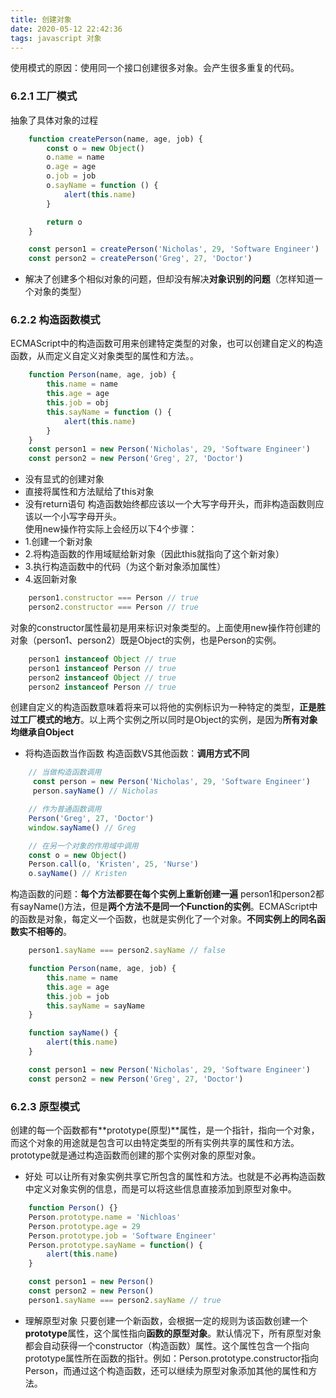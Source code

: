 ```yaml
---
title: 创建对象
date: 2020-05-12 22:42:36
tags: javascript 对象
---
```

使用模式的原因：使用同一个接口创建很多对象。会产生很多重复的代码。
### 6.2.1 工厂模式
抽象了具体对象的过程
<!-- more -->
```javascript
    function createPerson(name, age, job) {
        const o = new Object()
        o.name = name
        o.age = age
        o.job = job
        o.sayName = function () {
            alert(this.name)
        }

        return o
    }

    const person1 = createPerson('Nicholas', 29, 'Software Engineer')
    const person2 = createPerson('Greg', 27, 'Doctor')
```
- 解决了创建多个相似对象的问题，但却没有解决**对象识别的问题**（怎样知道一个对象的类型）
### 6.2.2 构造函数模式
ECMAScript中的构造函数可用来创建特定类型的对象，也可以创建自定义的构造函数，从而定义自定义对象类型的属性和方法。。
```javascript
    function Person(name, age, job) {
        this.name = name
        this.age = age
        this.job = obj
        this.sayName = function () {
            alert(this.name)
        }
    }
    const person1 = new Person('Nicholas', 29, 'Software Engineer')
    const person2 = new Person('Greg', 27, 'Doctor')
```
- 没有显式的创建对象
- 直接将属性和方法赋给了this对象
- 没有return语句
构造函数始终都应该以一个大写字母开头，而非构造函数则应该以一个小写字母开头。    
使用new操作符实际上会经历以下4个步骤：
- 1.创建一个新对象
- 2.将构造函数的作用域赋给新对象（因此this就指向了这个新对象）
- 3.执行构造函数中的代码（为这个新对象添加属性）
- 4.返回新对象
```javascript
    person1.constructor === Person // true
    person2.constructor === Person // true
```
对象的constructor属性最初是用来标识对象类型的。上面使用new操作符创建的对象（person1、person2）既是Object的实例，也是Person的实例。
```javascript
    person1 instanceof Object // true
    person1 instanceof Person // true
    person2 instanceof Object // true
    person2 instanceof Person // true
```
创建自定义的构造函数意味着将来可以将他的实例标识为一种特定的类型，**正是胜过工厂模式的地方**。以上两个实例之所以同时是Object的实例，是因为**所有对象均继承自Object**
- 将构造函数当作函数
构造函数VS其他函数：**调用方式不同**
```javascript
    // 当做构造函数调用
     const person = new Person('Nicholas', 29, 'Software Engineer')
     person.sayName() // Nicholas

    // 作为普通函数调用
    Person('Greg', 27, 'Doctor')
    window.sayName() // Greg

    // 在另一个对象的作用域中调用
    const o = new Object()
    Person.call(o, 'Kristen', 25, 'Nurse')
    o.sayName() // Kristen
```
构造函数的问题：**每个方法都要在每个实例上重新创建一遍**
person1和person2都有sayName()方法，但是**两个方法不是同一个Function的实例**。ECMAScript中的函数是对象，每定义一个函数，也就是实例化了一个对象。**不同实例上的同名函数实不相等的**。
```javascript
    person1.sayName === person2.sayName // false
```
```javascript
    function Person(name, age, job) {
        this.name = name
        this.age = age
        this.job = job
        this.sayName = sayName
    }

    function sayName() {
        alert(this.name)
    }

    const person1 = new Person('Nicholas', 29, 'Software Engineer')
    const person2 = new Person('Greg', 27, 'Doctor')
```
### 6.2.3 原型模式
创建的每一个函数都有**prototype(原型)**属性，是一个指针，指向一个对象，而这个对象的用途就是包含可以由特定类型的所有实例共享的属性和方法。prototype就是通过构造函数而创建的那个实例对象的原型对象。
- 好处
可以让所有对象实例共享它所包含的属性和方法。也就是不必再构造函数中定义对象实例的信息，而是可以将这些信息直接添加到原型对象中。
```javascript
    function Person() {}
    Person.prototype.name = 'Nichloas'
    Person.prototype.age = 29
    Person.prototype.job = 'Software Engineer'
    Person.prototype.sayName = function() {
        alert(this.name)
    }

    const person1 = new Person()
    const person2 = new Person()
    person1.sayName === person2.sayName // true
```
- 理解原型对象
只要创建一个新函数，会根据一定的规则为该函数创建一个**prototype**属性，这个属性指向**函数的原型对象**。默认情况下，所有原型对象都会自动获得一个constructor（构造函数）属性。这个属性包含一个指向prototype属性所在函数的指针。例如：Person.prototype.constructor指向Person，而通过这个构造函数，还可以继续为原型对象添加其他的属性和方法。
